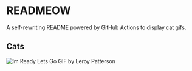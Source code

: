# READMEOW

A self-rewriting README powered by GitHub Actions to display cat gifs.

## Cats

![Im Ready Lets Go GIF by Leroy Patterson](https://media4.giphy.com/media/CjmvTCZf2U3p09Cn0h/200.gif?cid=9acd02dappasfaa4i3y3ffmbwzkftcjkee6tdw0x9wyg4e9a&ep=v1_gifs_search&rid=200.gif&ct=g)

